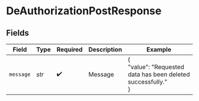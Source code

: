 # DeAuthorizationPostResponse


## Fields

| Field                                                        | Type                                                         | Required                                                     | Description                                                  | Example                                                      |
| ------------------------------------------------------------ | ------------------------------------------------------------ | ------------------------------------------------------------ | ------------------------------------------------------------ | ------------------------------------------------------------ |
| `message`                                                    | *str*                                                        | :heavy_check_mark:                                           | Message                                                      | {<br/>"value": "Requested data has been deleted successfully."<br/>} |